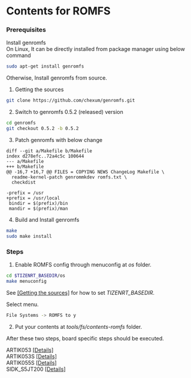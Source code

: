 
# Contents for ROMFS

### Prerequisites
Install genromfs  
On Linux, It can be directly installed from package manager using below command
```bash
sudo apt-get install genromfs
```
Otherwise, Install genromfs from source.

1. Getting the sources
```bash
git clone https://github.com/chexum/genromfs.git
```
2. Switch to genromfs 0.5.2 (released) version
```bash
cd genromfs
git checkout 0.5.2 -b 0.5.2
```
3. Patch genromfs with below change
```
diff --git a/Makefile b/Makefile
index d278efc..72a4c5c 100644
--- a/Makefile
+++ b/Makefile
@@ -16,7 +16,7 @@ FILES = COPYING NEWS ChangeLog Makefile \
  readme-kernel-patch genrommkdev romfs.txt \
  checkdist

-prefix = /usr
+prefix = /usr/local
 bindir = $(prefix)/bin
 mandir = $(prefix)/man
```
4. Build and Install genromfs
```bash
make
sudo make install
```

### Steps
1. Enable ROMFS config through menuconfig at *os* folder.
```bash
cd $TIZENRT_BASEDIR/os
make menuconfig
```
See [[Getting the sources]](https://github.com/Samsung/TizenRT#getting-the-sources) for how to set *TIZENRT_BASEDIR*.

Select menu.
```bash
File Systems -> ROMFS to y
```

2. Put your contents at *tools/fs/contents-romfs* folder.

After these two steps, board specific steps should be executed.

ARTIK053 [[Details]](../../build/configs/artik053/README.md#romfs)  
ARTIK053S [[Details]](../../build/configs/artik053s/README.md#romfs)  
ARTIK055S [[Details]](../../build/configs/artik055s/README.md#romfs)  
SIDK_S5JT200 [[Details]](../../build/configs/sidk_s5jt200/README.md#romfs)

